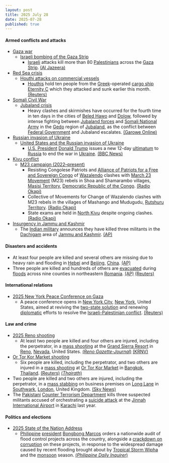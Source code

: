 ```yaml
---
layout: post
title: 2025 July 28
date: 2025-07-28
published: true
---
```



#### Armed conflicts and attacks

* [Gaza war](https://en.wikipedia.org/wiki/Gaza_war "Gaza war")
  * [Israeli bombing of the Gaza Strip](https://en.wikipedia.org/wiki/Israeli_bombing_of_the_Gaza_Strip "Israeli bombing of the Gaza Strip")
    * [Israeli](https://en.wikipedia.org/wiki/Israel_Defense_Forces "Israel Defense Forces") attacks kill more than 80 [Palestinians](https://en.wikipedia.org/wiki/Palestinians "Palestinians") across the [Gaza Strip](https://en.wikipedia.org/wiki/Gaza_Strip "Gaza Strip"). [(Al Jazeera)](https://www.aljazeera.com/news/liveblog/2025/7/28/live-israel-lets-aid-into-gaza-but-un-says-its-not-enough-to-stop-famine)
* [Red Sea crisis](https://en.wikipedia.org/wiki/Red_Sea_crisis "Red Sea crisis")
  * [Houthi attacks on commercial vessels](https://en.wikipedia.org/wiki/Houthi_attacks_on_commercial_vessels "Houthi attacks on commercial vessels")
    * [Houthis](https://en.wikipedia.org/wiki/Houthi "Houthi") hold ten people from the [Greek](https://en.wikipedia.org/wiki/Greek "Greek")-operated [cargo ship](https://en.wikipedia.org/wiki/Cargo_ship "Cargo ship") [Eternity C](https://en.wikipedia.org/wiki/Eternity_C "Eternity C") which they attacked and sunk earlier this month. [(Reuters)](https://www.reuters.com/world/europe/houthis-say-they-hold-10-crew-greek-operated-ship-they-sank-off-yemen-2025-07-28/)
* [Somali Civil War](https://en.wikipedia.org/wiki/Somali_Civil_War_%282009%E2%80%93present%29 "Somali Civil War (2009–present)")
  * [Jubaland crisis](https://en.wikipedia.org/wiki/Jubaland_crisis "Jubaland crisis")
    * Heavy clashes and skirmishes have occurred for the fourth time in ten days in the cities of [Beled Hawo](https://en.wikipedia.org/wiki/Beled_Hawo "Beled Hawo") and [Dolow](https://en.wikipedia.org/wiki/Dolow "Dolow"), followed by intense fighting between [Jubaland forces](https://en.wikipedia.org/wiki/Jubaland_Dervish_Force "Jubaland Dervish Force") and [Somali National Army](https://en.wikipedia.org/wiki/Somali_National_Army "Somali National Army") in the [Gedo](https://en.wikipedia.org/wiki/Gedo "Gedo") region of [Jubaland](https://en.wikipedia.org/wiki/Jubaland "Jubaland"), as the conflict between [Federal Government](https://en.wikipedia.org/wiki/Federal_Government_of_Somalia "Federal Government of Somalia") and Jubaland escalates. [(Garowe Online)](https://www.garoweonline.com/en/news/somalia/somalia-heavy-clashes-erupt-in-dolow-between-jubaland-forces-and-somali-federal-troops)
* [Russian invasion of Ukraine](https://en.wikipedia.org/wiki/Russian_invasion_of_Ukraine "Russian invasion of Ukraine")
  * [United States and the Russian invasion of Ukraine](https://en.wikipedia.org/wiki/United_States_and_the_Russian_invasion_of_Ukraine "United States and the Russian invasion of Ukraine")
    * [U.S. President](https://en.wikipedia.org/wiki/President_of_the_United_States "President of the United States") [Donald Trump](https://en.wikipedia.org/wiki/Donald_Trump "Donald Trump") issues a new 12-day [ultimatum](https://en.wikipedia.org/wiki/Ultimatum "Ultimatum") to [Russia](https://en.wikipedia.org/wiki/Russia "Russia") to end the war in [Ukraine](https://en.wikipedia.org/wiki/Ukraine "Ukraine"). [(BBC News)](https://www.bbc.co.uk/news/live/c5y0d0yz282t)
* [Kivu conflict](https://en.wikipedia.org/wiki/Kivu_conflict "Kivu conflict")
  * [M23 campaign (2022–present)](https://en.wikipedia.org/wiki/M23_campaign_%282022%E2%80%93present%29 "M23 campaign (2022–present)")
    * Resisting Congolese Patriots and [Alliance of Patriots for a Free and Sovereign Congo](https://en.wikipedia.org/wiki/Alliance_of_Patriots_for_a_Free_and_Sovereign_Congo "Alliance of Patriots for a Free and Sovereign Congo") of [Wazalendo](https://en.wikipedia.org/wiki/Wazalendo "Wazalendo") clashes with [March 23 Movement](https://en.wikipedia.org/wiki/March_23_Movement "March 23 Movement") (M23) rebels in Shoa and Shamarambo villages, [Masisi Territory](https://en.wikipedia.org/wiki/Masisi_Territory "Masisi Territory"), [Democratic Republic of the Congo](https://en.wikipedia.org/wiki/Democratic_Republic_of_the_Congo "Democratic Republic of the Congo"). [(Radio Okapi)](https://www.radiookapi.net/2025/07/28/actualite/securite/nord-kivu-passation-des-examens-detat-dans-un-climat-marque-par-les)
    * Collective of Movements for Change of Wazalendo clashes with M23 rebels in the villages of Mashango and Mudugudu, [Rutshuru Territory](https://en.wikipedia.org/wiki/Rutshuru_Territory "Rutshuru Territory"). [(Radio Okapi)](https://www.radiookapi.net/2025/07/28/actualite/securite/nord-kivu-passation-des-examens-detat-dans-un-climat-marque-par-les)
    * State exams are held in [North Kivu](https://en.wikipedia.org/wiki/North_Kivu "North Kivu") despite ongoing clashes. [(Radio Okapi)](https://www.radiookapi.net/2025/07/28/actualite/securite/nord-kivu-passation-des-examens-detat-dans-un-climat-marque-par-les)
* [Insurgency in Jammu and Kashmir](https://en.wikipedia.org/wiki/Insurgency_in_Jammu_and_Kashmir "Insurgency in Jammu and Kashmir")
  * The [Indian military](https://en.wikipedia.org/wiki/Indian_military "Indian military") announces they have killed three militants in the [Dachigam](https://en.wikipedia.org/wiki/Dachigam_National_Park "Dachigam National Park") area of [Jammu and Kashmir](https://en.wikipedia.org/wiki/Jammu_and_Kashmir_%28union_territory%29 "Jammu and Kashmir (union territory)"). [(AP)](https://apnews.com/article/india-pakistan-kashmir-gunfight-5468da2749e282612d499bb720a7c390)

#### Disasters and accidents

* At least four people are killed and several others are missing due to heavy rain and flooding in [Hebei](https://en.wikipedia.org/wiki/Hebei "Hebei") and [Beijing](https://en.wikipedia.org/wiki/Beijing "Beijing"), [China](https://en.wikipedia.org/wiki/China "China"). [(AP)](https://apnews.com/article/china-beijing-hebei-floods-tianjin-a4b948153bd59fc3614ac8765b44e0e2)
* Three people are killed and hundreds of others are [evacuated](https://en.wikipedia.org/wiki/Emergency_evacuation "Emergency evacuation") during [floods](https://en.wikipedia.org/wiki/Flood "Flood") across nine counties in northeastern [Romania](https://en.wikipedia.org/wiki/Romania "Romania"). [(AP)](https://thehill.com/homenews/ap/ap-international/ap-flash-floods-in-romania-kill-at-least-1-person-and-force-hundreds-of-evacuations/mlite/) [(Reuters)](https://www.reuters.com/sustainability/climate-energy/floods-romania-kill-three-hundreds-evacuated-2025-07-28/)

#### International relations

* [2025 New York Peace Conference on Gaza](https://en.wikipedia.org/wiki/2025_New_York_Peace_Conference_on_Gaza "2025 New York Peace Conference on Gaza")
  * A peace conference opens in [New York City](https://en.wikipedia.org/wiki/New_York_City "New York City"), [New York](https://en.wikipedia.org/wiki/New_York_%28state%29 "New York (state)"), United States, aimed at reviving the [two-state solution](https://en.wikipedia.org/wiki/Two-state_solution "Two-state solution") and renewing [diplomatic](https://en.wikipedia.org/wiki/Diplomat "Diplomat") efforts to resolve the [Israeli-Palestinian conflict](https://en.wikipedia.org/wiki/Israeli-Palestinian_conflict "Israeli-Palestinian conflict"). [(Reuters)](https://www.reuters.com/world/middle-east/ministers-gather-un-delayed-meeting-israel-palestinians-2025-07-28/)

#### Law and crime

* [2025 Reno shooting](https://en.wikipedia.org/wiki/2025_Reno_shooting "2025 Reno shooting")
  * At least two people are killed and four others are injured, including the perpetrator, in a [mass shooting](https://en.wikipedia.org/wiki/Mass_shooting "Mass shooting") at the [Grand Sierra Resort](https://en.wikipedia.org/wiki/Grand_Sierra_Resort "Grand Sierra Resort") in [Reno](https://en.wikipedia.org/wiki/Reno%2C_Nevada "Reno, Nevada"), [Nevada](https://en.wikipedia.org/wiki/Nevada "Nevada"), United States. [(*Reno Gazette-Journal*)](https://www.rgj.com/story/news/crime/2025/07/28/grand-sierra-resort-shooting-suspect-custody/85406381007/) [(KRNV)](https://mynews4.com/news/local/reno-police-respond-to-shooting-at-grand-sierra-resort-urge-public-to-avoid-area)
* [Or Tor Kor Market shooting](https://en.wikipedia.org/wiki/Or_Tor_Kor_Market_shooting "Or Tor Kor Market shooting")
  * Six people are killed, including the perpetrator, and two others are injured in a [mass shooting](https://en.wikipedia.org/wiki/Mass_shooting "Mass shooting") at [Or Tor Kor Market](https://en.wikipedia.org/wiki/Or_Tor_Kor_Market "Or Tor Kor Market") in [Bangkok](https://en.wikipedia.org/wiki/Bangkok "Bangkok"), [Thailand](https://en.wikipedia.org/wiki/Thailand "Thailand"). [(Reuters)](https://www.reuters.com/world/asia-pacific/least-six-killed-shooting-incident-bangkok-2025-07-28/) [(*Thairath*)](https://www.thairath.co.th/news/crime/2873234)
* Two people are killed and two others are injured, including the perpetrator, in a [mass stabbing](https://en.wikipedia.org/wiki/Mass_stabbing "Mass stabbing") on business premises on [Long Lane](https://en.wikipedia.org/wiki/Long_Lane_%28Southwark%29 "Long Lane (Southwark)") in [Southwark](https://en.wikipedia.org/wiki/Southwark "Southwark"), [London](https://en.wikipedia.org/wiki/London "London"), United Kingdom. [(Sky News)](https://news.sky.com/story/two-killed-in-stabbing-at-business-premises-in-london-13403183)
* The [Pakistani](https://en.wikipedia.org/wiki/Pakistan "Pakistan") [Counter Terrorism Department](https://en.wikipedia.org/wiki/Counter_Terrorism_Department_%28Pakistan%29 "Counter Terrorism Department (Pakistan)") kills three suspected militants accused of orchestrating a [suicide attack](https://en.wikipedia.org/wiki/Suicide_attack "Suicide attack") at the [Jinnah International Airport](https://en.wikipedia.org/wiki/Jinnah_International_Airport "Jinnah International Airport") in [Karachi](https://en.wikipedia.org/wiki/Karachi "Karachi") last year.

#### Politics and elections

* [2025 State of the Nation Address](https://en.wikipedia.org/wiki/2025_State_of_the_Nation_Address_%28Philippines%29 "2025 State of the Nation Address (Philippines)")
  * [Philippine](https://en.wikipedia.org/wiki/Philippines "Philippines") [president](https://en.wikipedia.org/wiki/President_of_the_Philippines "President of the Philippines") [Bongbong Marcos](https://en.wikipedia.org/wiki/Bongbong_Marcos "Bongbong Marcos") orders a nationwide audit of flood control projects across the country, alongside a [crackdown on corruption](https://en.wikipedia.org/wiki/Anti-corruption "Anti-corruption") on these projects, in response to the widespread damage caused by recent flooding brought about by [Tropical Storm Wipha](https://en.wikipedia.org/wiki/Tropical_Storm_Wipha_%282025%29 "Tropical Storm Wipha (2025)") and the [monsoon](https://en.wikipedia.org/wiki/Monsoon "Monsoon") season. [(*Philippine Daily Inquirer*)](https://newsinfo.inquirer.net/2088472/sona-2025-marcos-on-corrupt-people-in-flood-control-deals-shame-on-you?utm_source=(direct)&utm_medium=gallery)
